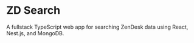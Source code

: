 # ZD Search
A fullstack TypeScript web app for searching ZenDesk data using React, Nest.js, and MongoDB.
